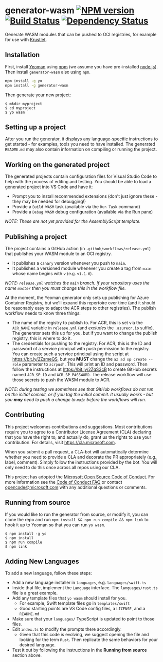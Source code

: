 # generator-wasm [![NPM version][npm-image]][npm-url] [![Build Status][travis-image]][travis-url] [![Dependency Status][daviddm-image]][daviddm-url]

Generate WASM modules that can be pushed to OCI registries, for example
for use with [Krustlet](https://github.com/deislabs/krustlet).

## Installation

First, install [Yeoman](http://yeoman.io) using [npm](https://www.npmjs.com/) 
(we assume you have pre-installed [node.js](https://nodejs.org/)).
Then install `generator-wasm` also using `npm`.

```bash
npm install -g yo
npm install -g generator-wasm
```

Then generate your new project:

```console
$ mkdir myproject
$ cd myproject
$ yo wasm
```

## Setting up a project

After you run the generator, it displays any language-specific instructions
to get started - for examples, tools you need to have installed. The generated
`README.md` may also contain information on compiling or running the project.

## Working on the generated project

The generated projects contain configuration files for Visual Studio Code to help
with the process of editing and testing.  You should be able to load a
generated project into VS Code and have it:

* Prompt you to install recommended extensions (don't just ignore these -
  they may be needed for debugging!)
* Provide a `Build WASM` task (available via the `Run Task` command)
* Provide a `Debug WASM` debug configuration (available via the Run pane)

_NOTE: These are not yet provided for the AssemblyScript template._

## Publishing a project

The project contains a GitHub action (in `.github/workflows/release.yml`) that publishes
your WASM module to an OCI registry.

* It publishes a `canary` version whenever you push to `main`.
* It publishes a versioned module whenever you create a tag from `main`
  whose name begins with `v` (e.g. `v1.1.0`).

_NOTE: `release.yml` watches the `main` branch.  If your repository uses the name
`master` then you must change this in the workflow file._

At the moment, the Yeoman generator only sets up publishing for
Azure Container Registry, but we'll expand this repertoire over time
(and it should be reasonably easy to adapt the ACR steps to other registries).
The publish workflow needs to know three things:

* The name of the registry to publish to.  For ACR, this is set via the `ACR_NAME`
  variable in `release.yml` (and _excludes_ the `.azurecr.io` suffix).  The generator
  sets this up for you, but if you want to change the publish registry, this is where
  to do it.
* The credentials for pushing to the registry.  For ACR, this is the ID and password
  of a service principal with push permission to the registry.  You can create such
  a service principal using the script at https://bit.ly/2ZsmeQS, but you **MUST**
  change the `az ad sp create --role` parameter to `acrpush`.  This will print an
  ID and password.  Then follow the instructions at https://bit.ly/2ZqS3cB to create
  GitHub secrets named `ACR_SP_ID` and `ACR_SP_PASSWORD`.  The release workflow
  will use those secrets to push the WASM module to ACR.

_NOTE: during testing we sometimes see that GitHub workflows do not run on the initial
commit, or if you tag the initial commit. It usually works - but you **may** need to
push a change to `main` before the workflows will run._

## Contributing

This project welcomes contributions and suggestions.  Most contributions require you to agree to a
Contributor License Agreement (CLA) declaring that you have the right to, and actually do, grant us
the rights to use your contribution. For details, visit https://cla.microsoft.com.

When you submit a pull request, a CLA-bot will automatically determine whether you need to provide
a CLA and decorate the PR appropriately (e.g., label, comment). Simply follow the instructions
provided by the bot. You will only need to do this once across all repos using our CLA.

This project has adopted the [Microsoft Open Source Code of Conduct](https://opensource.microsoft.com/codeofconduct/).
For more information see the [Code of Conduct FAQ](https://opensource.microsoft.com/codeofconduct/faq/) or
contact [opencode@microsoft.com](mailto:opencode@microsoft.com) with any additional questions or comments.

## Running from source

If you would like to run the generator from source, or modify it, you can clone
the repo and run `npm install && npm run compile && npm link` 
to hook it up to Yeoman so that you can run `yo wasm`.

```console
$ npm install -g yo
$ npm install
$ npm run compile
$ npm link
```

[npm-image]: https://badge.fury.io/js/generator-wasm.svg
[npm-url]: https://npmjs.org/package/generator-wasm
[travis-image]: https://travis-ci.com/deislabs/generator-wasm.svg?branch=master
[travis-url]: https://travis-ci.com/deislabs/generator-wasm
[daviddm-image]: https://david-dm.org/deislabs/generator-wasm.svg?theme=shields.io
[daviddm-url]: https://david-dm.org/deislabs/generator-wasm

## Adding New Languages

To add a new language, follow these steps:

- Add a new language installer in `languages`, e.g. `languages/swift.ts`
- Inside that file, implement the `Language` interface. The `languages/rust.ts` file is a great example.
- Add any template files that `yo wasm` should install for you.
  - For example, Swift template files go in `templates/swift`
  - Good starting points are VS Code config files, a `LICENSE`, and a `README.md`
- Make sure that your `languages/` TypeScript is updated to point to those files.
- Edit `index.ts` to modify the prompts there accordingly.
  - Given that this code is evolving, we suggest opening the file and looking for the term `Rust`. Then replicate the same behaviors for your desired language.
- Test it out by following the instructions in the **Running from source** section above.